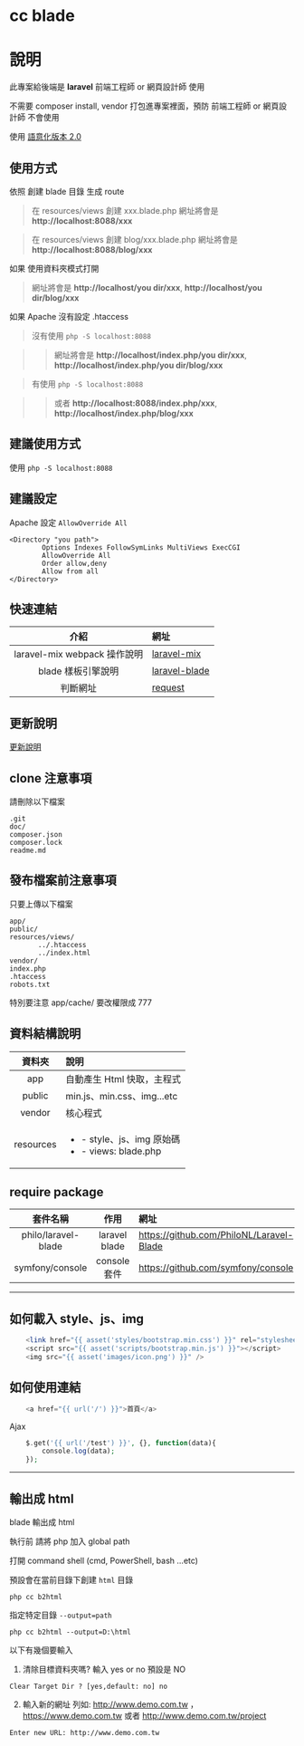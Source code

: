 # cc blade #
    
# 說明

此專案給後端是 **laravel** 前端工程師 or 網頁設計師 使用

不需要 composer install, vendor 打包進專案裡面，預防 前端工程師 or 網頁設計師 不會使用

使用 [語意化版本 2.0](https://semver.org/lang/zh-TW/)

## 使用方式

依照 創建 blade 目錄 生成 route

> 在 resources/views 創建 xxx.blade.php 網址將會是 **http://localhost:8088/xxx**

> 在 resources/views 創建 blog/xxx.blade.php 網址將會是 **http://localhost:8088/blog/xxx**

如果 使用資料夾模式打開

> 網址將會是 **http://localhost/you dir/xxx**, **http://localhost/you dir/blog/xxx**

如果 Apache 沒有設定 .htaccess

> 沒有使用 `php -S localhost:8088`

>> 網址將會是 **http://localhost/index.php/you dir/xxx**, **http://localhost/index.php/you dir/blog/xxx**

> 有使用 `php -S localhost:8088`

>> 或者 **http://localhost:8088/index.php/xxx**, **http://localhost/index.php/blog/xxx**

## 建議使用方式

使用 `php -S localhost:8088`

## 建議設定

Apache 設定 `AllowOverride All`

```
<Directory "you path">
        Options Indexes FollowSymLinks MultiViews ExecCGI
        AllowOverride All
        Order allow,deny
        Allow from all
</Directory>
```

## 快速連結 ##

|介紹|網址|
|:---:|:---|
|laravel-mix webpack 操作說明|[laravel-mix](./framework/blade/src/master/doc/mix.md)|
|blade 樣板引擎說明|[laravel-blade](./framework/blade/src/master/doc/blade.md)|
|判斷網址|[request](./framework/blade/src/master/doc/request.md)|

## 更新說明 ##

[更新說明](./framework/blade/src/master/doc/changelog.md)

## clone 注意事項

請刪除以下檔案

    .git
    doc/
    composer.json
    composer.lock
    readme.md

## 發布檔案前注意事項

只要上傳以下檔案

    app/
    public/
    resources/views/
           ../.htaccess
           ../index.html
    vendor/
    index.php
    .htaccess
    robots.txt

特別要注意 app/cache/ 要改權限成 777

## 資料結構說明 ##

|資料夾|說明|
|:---:|:---|
|app|自動產生 Html 快取，主程式|
|public|min.js、min.css、img...etc|
|vendor|核心程式|
|resources|<ul><li>- style、js、img 原始碼</li><li>- views: blade.php</li></ul>|


## require package ##

|套件名稱|作用|網址|
|:---:|:---:|:---|
|philo/laravel-blade|laravel blade|https://github.com/PhiloNL/Laravel-Blade|
|symfony/console|console 套件|https://github.com/symfony/console|


----

## 如何載入 style、js、img ##
```php
    <link href="{{ asset('styles/bootstrap.min.css') }}" rel="stylesheet">
    <script src="{{ asset('scripts/bootstrap.min.js') }}"></script>
    <img src="{{ asset('images/icon.png') }}" />
```

## 如何使用連結 ##
```php
    <a href="{{ url('/') }}">首頁</a>
```

Ajax

```php
    $.get('{{ url('/test') }}', {}, function(data){
        console.log(data);
    });
```

----

## 輸出成 html ##

blade 輸出成 html

執行前 請將 php 加入 global path

打開 command shell (cmd, PowerShell, bash ...etc)

預設會在當前目錄下創建 `html` 目錄

```
php cc b2html
```

指定特定目錄 `--output=path`

```
php cc b2html --output=D:\html
```

以下有幾個要輸入

1. 清除目標資料夾嗎? 輸入 yes or no 預設是 NO
```
Clear Target Dir ? [yes,default: no] no
```

2. 輸入新的網址 列如: http://www.demo.com.tw ， https://www.demo.com.tw 或者 http://www.demo.com.tw/project

```
Enter new URL: http://www.demo.com.tw
```